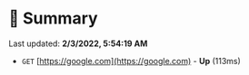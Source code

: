 # 📖 Summary
Last updated: **2/3/2022, 5:54:19 AM**

- `GET` [https://google.com](https://google.com) - **Up** (113ms)
